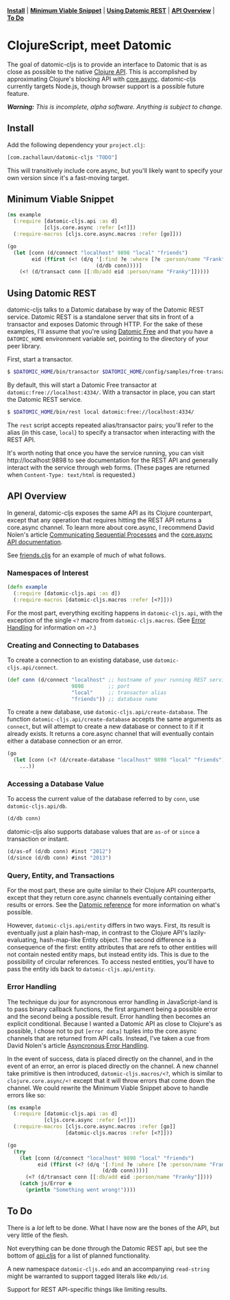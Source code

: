 **[Install](#install)** |
**[Minimum Viable Snippet](#minimum-viable-snippet)** |
**[Using Datomic REST](#using-datomic-rest)** |
**[API Overview](#api-overview)** |
**[To Do](#to-do)**

# ClojureScript, meet Datomic

The goal of datomic-cljs is to provide an interface to Datomic that is as close as possible to the native [Clojure API](http://docs.datomic.com/clojure/index.html).
This is accomplished by approximating Clojure's blocking API with [core.async](https://github.com/clojure/core.async).
datomic-cljs currently targets Node.js, though browser support is a possible future feature.

_**Warning:** This is incomplete, alpha software. Anything is subject to change._

## Install

Add the following dependency your `project.clj`:

```clj
[com.zachallaun/datomic-cljs "TODO"]
```

This will transitively include core.async, but you'll likely want to specify your own version since it's a fast-moving target.

## Minimum Viable Snippet

```clj
(ns example
  (:require [datomic-cljs.api :as d]
            [cljs.core.async :refer [<!]])
  (:require-macros [cljs.core.async.macros :refer [go]]))

(go
  (let [conn (d/connect "localhost" 9898 "local" "friends")
        eid (ffirst (<! (d/q '[:find ?e :where [?e :person/name "Frank"]]
                             (d/db conn))))]
    (<! (d/transact conn [[:db/add eid :person/name "Franky"]]))))
```

## Using Datomic REST

datomic-cljs talks to a Datomic database by way of the Datomic REST service.
Datomic REST is a standalone server that sits in front of a transactor and exposes Datomic through HTTP.
For the sake of these examples, I'll assume that you're using [Datomic Free](https://my.datomic.com/downloads/free) and that you have a `DATOMIC_HOME` environment variable set, pointing to the directory of your peer library.

First, start a transactor.

```sh
$ $DATOMIC_HOME/bin/transactor $DATOMIC_HOME/config/samples/free-transactor-template.properties
```

By default, this will start a Datomic Free transactor at `datomic:free://localhost:4334/`.
With a transactor in place, you can start the Datomic REST service.

```sh
$ $DATOMIC_HOME/bin/rest local datomic:free://localhost:4334/
```

The `rest` script accepts repeated alias/transactor pairs; you'll refer to the alias (in this case, `local`) to specify a transactor when interacting with the REST API.

It's worth noting that once you have the service running, you can visit http://localhost:9898 to see documentation for the REST API and generally interact with the service through web forms.
(These pages are returned when `Content-Type: text/html` is requested.)

## API Overview

In general, datomic-cljs exposes the same API as its Clojure counterpart, except that any operation that requires hitting the REST API returns a core.async channel.
To learn more about core.async, I recommend David Nolen's article [Communicating Sequential Processes](http://swannodette.github.io/2013/07/12/communicating-sequential-processes/) and the [core.async API documentation](http://clojure.github.io/core.async/).

See [friends.cljs](/examples/friends.cljs) for an example of much of what follows.

### Namespaces of Interest

```clj
(defn example
  (:require [datomic-cljs.api :as d])
  (:require-macros [datomic-cljs.macros :refer [<?]]))
```

For the most part, everything exciting happens in `datomic-cljs.api`, with the exception of the single `<?` macro from `datomic-cljs.macros`.
(See [Error Handling](#error-handling) for information on `<?`.)

### Creating and Connecting to Databases

To create a connection to an existing database, use `datomic-cljs.api/connect`.

```clj
(def conn (d/connect "localhost" ;; hostname of your running REST service
                     9898        ;; port
                     "local"     ;; transactor alias
                     "friends")) ;; database name
```

To create a new database, use `datomic-cljs.api/create-database`.
The function `datomic-cljs.api/create-database` accepts the same arguments as `connect`, but will attempt to create a new database or connect to it if it already exists.
It returns a core.async channel that will eventually contain either a database connection or an error.

```clj
(go
  (let [conn (<? (d/create-database "localhost" 9898 "local" "friends"))]
    ...))
```

### Accessing a Database Value

To access the current value of the database referred to by `conn`, use `datomic-cljs.api/db`.

```clj
(d/db conn)
```

datomic-cljs also supports database values that are `as-of` or `since` a transaction or instant.

```clj
(d/as-of (d/db conn) #inst "2012")
(d/since (d/db conn) #inst "2013")
```

### Query, Entity, and Transactions

For the most part, these are quite similar to their Clojure API counterparts, except that they return core.async channels eventually containing either results or errors.
See the [Datomic reference](http://docs.datomic.com/) for more information on what's possible.

However, `datomic-cljs.api/entity` differs in two ways.
First, its result is eventually just a plain hash-map, in contrast to the Clojure API's lazily-evaluating, hash-map-like Entity object.
The second difference is a consequence of the first: entity attributes that are refs to other entities will not contain nested entity maps, but instead entity ids.
This is due to the possibility of circular references.
To access nested entities, you'll have to pass the entity ids back to `datomic-cljs.api/entity`.

### Error Handling

The technique du jour for asyncronous error handling in JavaScript-land is to pass binary callback functions, the first argument being a possible error and the second being a possible result.
Error handling then becomes an explicit conditional.
Because I wanted a Datomic API as close to Clojure's as possible, I chose not to put `[error data]` tuples into the core.async channels that are returned from API calls.
Instead, I've taken a cue from David Nolen's article [Asyncronous Error Handling](http://swannodette.github.io/2013/08/31/asynchronous-error-handling/).

In the event of success, data is placed directly on the channel, and in the event of an error, an error is placed directly on the channel.
A new channel take primitive is then introduced, `datomic-cljs.macros/<?`, which is similar to `clojure.core.async/<!` except that it will throw errors that come down the channel.
We could rewrite the Minimum Viable Snippet above to handle errors like so:

```clj
(ns example
  (:require [datomic-cljs.api :as d]
            [cljs.core.async :refer [<!]])
  (:require-macros [cljs.core.async.macros :refer [go]]
                   [datomic-cljs.macros :refer [<?]]))

(go
  (try
    (let [conn (d/connect "localhost" 9898 "local" "friends")
          eid (ffirst (<? (d/q '[:find ?e :where [?e :person/name "Frank"]]
                               (d/db conn))))]
      (<? (d/transact conn [[:db/add eid :person/name "Franky"]])))
    (catch js/Error e
      (println "Something went wrong!"))))
```

## To Do

There is a _lot_ left to be done.
What I have now are the bones of the API, but very little of the flesh.

Not everything can be done through the Datomic REST api, but see the bottom of [api.cljs](/src/datomic_cljs/api.cljs) for a list of planned functionality.

A new namespace `datomic-cljs.edn` and an accompanying `read-string` might be warranted to support tagged literals like `#db/id`.

Support for REST API-specific things like limiting results.
